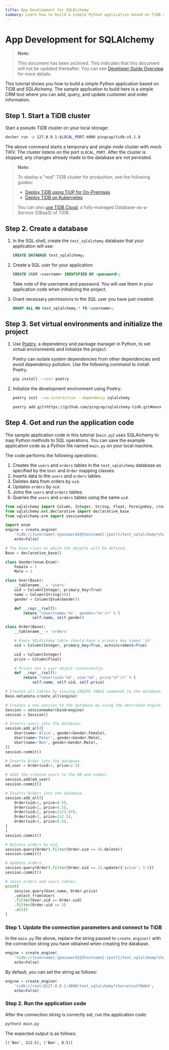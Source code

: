 ```yaml
---
title: App Development for SQLAlchemy
summary: Learn how to build a simple Python application based on TiDB and SQLAlchemy.
---
```


# App Development for SQLAlchemy

> **Note:**
>
> This document has been archived. This indicates that this document will not be updated thereafter. You can see [Developer Guide Overview](/develop/dev-guide-overview.md) for more details.

This tutorial shows you how to build a simple Python application based on TiDB and SQLAlchemy. The sample application to build here is a simple CRM tool where you can add, query, and update customer and order information.

## Step 1. Start a TiDB cluster

Start a pseudo TiDB cluster on your local storage:


```bash
docker run -p 127.0.0.1:$LOCAL_PORT:4000 pingcap/tidb:v5.1.0
```

The above command starts a temporary and single-node cluster with mock TiKV. The cluster listens on the port `$LOCAL_PORT`. After the cluster is stopped, any changes already made to the database are not persisted.

> **Note:**
>
> To deploy a "real" TiDB cluster for production, see the following guides:
>
> + [Deploy TiDB using TiUP for On-Premises](https://docs.pingcap.com/tidb/v5.1/production-deployment-using-tiup)
> + [Deploy TiDB on Kubernetes](https://docs.pingcap.com/tidb-in-kubernetes/stable)
>
> You can also [use TiDB Cloud](https://pingcap.com/products/tidbcloud/), a fully-managed Database-as-a-Service (DBaaS) of TiDB.

## Step 2. Create a database

1. In the SQL shell, create the `test_sqlalchemy` database that your application will use:

    
    ```sql
    CREATE DATABASE test_sqlalchemy;
    ```

2. Create a SQL user for your application:

    
    ```sql
    CREATE USER <username> IDENTIFIED BY <password>;
    ```

    Take note of the username and password. You will use them in your application code when initializing the project.

3. Grant necessary permissions to the SQL user you have just created:

    
    ```sql
    GRANT ALL ON test_sqlalchemy.* TO <username>;
    ```

## Step 3. Set virtual environments and initialize the project

1. Use [Poetry](https://python-poetry.org/docs/), a dependency and package manager in Python, to set virtual environments and initialize the project.

    Poetry can isolate system dependencies from other dependencies and avoid dependency pollution. Use the following command to install Poetry.

    
    ```bash
    pip install --user poetry
    ```

2. Initialize the development environment using Poetry:

    
    ```bash
    poetry init --no-interaction --dependency sqlalchemy

    poetry add git+https://github.com/pingcap/sqlalchemy-tidb.git#main
    ```

## Step 4. Get and run the application code

The sample application code in this tutorial (`main.py`) uses SQLAlchemy to map Python methods to SQL operations. You can save the example application code as a Python file named `main.py` on your local machine.

The code performs the following operations:

1. Creates the `users` and `orders` tables in the `test_sqlalchemy` database as specified by the `User` and `Order` mapping classes.
2. Inserts data to the `users` and `orders` tables.
3. Deletes data from orders by `oid`.
4. Updates `orders` by `oid`.
5. Joins the `users` and `orders` tables.
6. Queries the `users` and `orders` tables using the same `uid`.


```python
from sqlalchemy import Column, Integer, String, Float, ForeignKey, create_engine, Enum
from sqlalchemy.ext.declarative import declarative_base
from sqlalchemy.orm import sessionmaker

import enum
engine = create_engine(
    'tidb://{username}:{password}@{hostname}:{port}/test_sqlalchemy?charset=utf8mb4',
    echo=False)

# The base class on which the objects will be defined.
Base = declarative_base()

class Gender(enum.Enum):
    Female = 1
    Male = 2

class User(Base):
    __tablename__ = 'users'
    uid = Column(Integer, primary_key=True)
    name = Column(String(50))
    gender = Column(Enum(Gender))

    def __repr__(self):
        return "<User(name='%s', gender='%s')>" % (
            self.name, self.gender)

class Order(Base):
    __tablename__ = 'orders'

    # Every SQLAlchemy table should have a primary key named 'id'.
    oid = Column(Integer, primary_key=True, autoincrement=True)

    uid = Column(Integer)
    price = Column(Float)

    # Prints out a user object conveniently.
    def __repr__(self):
        return "<User(oid='%d', uid='%d', price'%f')>" % (
            self.name, self.uid, self.price)

# Creates all tables by issuing CREATE TABLE commands to the database.
Base.metadata.create_all(engine)

# Creates a new session to the database by using the described engine.
Session = sessionmaker(bind=engine)
session = Session()

# Inserts users into the database.
session.add_all([
    User(name='Alice', gender=Gender.Female),
    User(name='Peter', gender=Gender.Male),
    User(name='Ben', gender=Gender.Male),
])
session.commit()

# Inserts Order into the database.
ed_user = Order(uid=1, price=2.5)

# Adds the created users to the DB and commit.
session.add(ed_user)
session.commit()

# Inserts Orders into the database.
session.add_all([
    Order(uid=1, price=0.5),
    Order(uid=2, price=4.5),
    Order(uid=2, price=2123.87),
    Order(uid=3, price=212.5),
    Order(uid=3, price=8.5),
]
)
session.commit()

# Deletes orders by oid.
session.query(Order).filter(Order.oid == 4).delete()
session.commit()

# Updates orders.
session.query(Order).filter(Order.oid == 1).update({'price': 3.5})
session.commit()

# Joins orders and users tables.
print(
    session.query(User.name, Order.price)
    .select_from(User)
    .filter(User.uid == Order.uid)
    .filter(Order.uid == 3)
    .all()
)
```

### Step 1. Update the connection parameters and connect to TiDB

In the `main.py` file above, replace the string passed to `create_engine()` with the connection string you have obtained when creating the database.


```python
engine = create_engine(
    'tidb://{username}:{password}@{hostname}:{port}/test_sqlalchemy?charset=utf8mb4',
    echo=False)
```

By default, you can set the string as follows:


```python
engine = create_engine(
    'tidb://root:@127.0.0.1:4000/test_sqlalchemy?charset=utf8mb4',
    echo=False)
```

### Step 2. Run the application code

After the connection string is correctly set, run the application code:


```bash
python3 main.py
```

The expected output is as follows:

```
[('Ben', 212.5), ('Ben', 8.5)]
```
